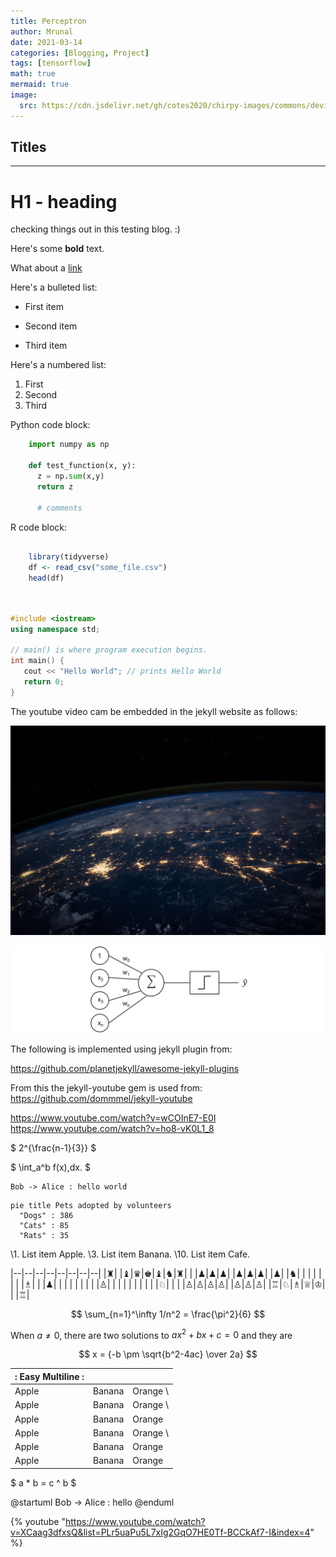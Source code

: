 ```yaml
---
title: Perceptron
author: Mrunal
date: 2021-03-14 
categories: [Blogging, Project]
tags: [tensorflow]
math: true
mermaid: true
image:
  src: https://cdn.jsdelivr.net/gh/cotes2020/chirpy-images/commons/devices-mockup.png
---
```


## Titles
---
# H1 - heading

checking things out in this testing blog. :)

Here's some **bold** text.

What about a [link](https://github.com/dataoptimal)



Here's a bulleted list:
* First item
+ Second item
- Third item

Here's a numbered list:
1. First
2. Second
3. Third

Python code block:
```python
    import numpy as np

    def test_function(x, y):
      z = np.sum(x,y)
      return z

      # comments
```

R code block:
```r

    library(tidyverse)
    df <- read_csv("some_file.csv")
    head(df)



```

```c++

#include <iostream>
using namespace std;

// main() is where program execution begins.
int main() {
   cout << "Hello World"; // prints Hello World
   return 0;
}

```


The youtube video cam be embedded in the jekyll website as follows:

![world](\Images\perceptron\06.jpg)

![Perceptron](\Images\perceptron\percept.jpg)

The following is implemented using jekyll plugin from:

https://github.com/planetjekyll/awesome-jekyll-plugins


From this the jekyll-youtube gem is used from:
https://github.com/dommmel/jekyll-youtube



https://www.youtube.com/watch?v=wCOInE7-E0I
https://www.youtube.com/watch?v=ho8-vK0L1_8



$ 2^{\frac{n-1}{3}} $


$ \int\_a^b f(x)\,dx. $

```plantuml!
Bob -> Alice : hello world
```

```mermaid!
pie title Pets adopted by volunteers
  "Dogs" : 386
  "Cats" : 85
  "Rats" : 35
```

\1. List item Apple.
\3. List item Banana.
\10. List item Cafe.

|--|--|--|--|--|--|--|--|
|♜| |♝|♛|♚|♝|♞|♜|
| |♟|♟|♟| |♟|♟|♟|
|♟| |♞| | | | | |
| |♗| | |♟| | | |
| | | | |♙| | | |
| | | | | |♘| | |
|♙|♙|♙|♙| |♙|♙|♙|
|♖|♘|♗|♕|♔| | |♖|

$$ \sum_{n=1}^\infty 1/n^2 = \frac{\pi^2}{6} $$

When $a \ne 0$, there are two solutions to $ax^2 + bx + c = 0$ and they are

$$ x = {-b \pm \sqrt{b^2-4ac} \over 2a} $$



| :    Easy Multiline   : |||
| :----- | :----- | :------ |
| Apple  | Banana | Orange  \
| Apple  | Banana | Orange  \
| Apple  | Banana | Orange
| Apple  | Banana | Orange  \
| Apple  | Banana | Orange  |
| Apple  | Banana | Orange  |


$ a * b = c ^ b $

@startuml
Bob -> Alice : hello
@enduml

 {% youtube "https://www.youtube.com/watch?v=XCaag3dfxsQ&list=PLr5uaPu5L7xIg2GqO7HE0Tf-BCCkAf7-I&index=4" %}




